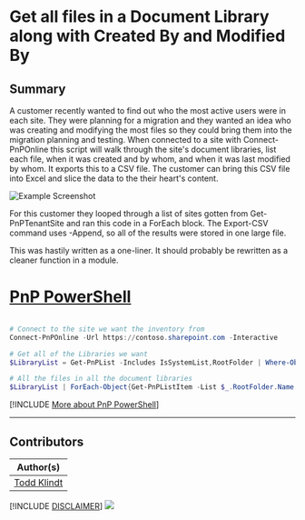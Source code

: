 

# Get all files in a Document Library along with Created By and Modified By

## Summary

A customer recently wanted to find out who the most active users were in each site. They were planning for a migration and they wanted an idea who was creating and modifying the most files so they could bring them into the migration planning and testing. When connected to a site with Connect-PnPOnline this script will walk through the site's document libraries, list each file, when it was created and by whom, and when it was last modified by whom. It exports this to a CSV file. The customer can bring this CSV file into Excel and slice the data to the their heart's content. 

![Example Screenshot](assets/example.png)

For this customer they looped through a list of sites gotten from Get-PnPTenantSite and ran this code in a ForEach block. The Export-CSV command uses -Append, so all of the results were stored in one large file.

This was hastily written as a one-liner. It should probably be rewritten as a cleaner function in a module.


# [PnP PowerShell](#tab/pnpps)

```powershell

# Connect to the site we want the inventory from
Connect-PnPOnline -Url https://contoso.sharepoint.com -Interactive

# Get all of the Libraries we want
$LibraryList = Get-PnPList -Includes IsSystemList,RootFolder | Where-Object {($_.BaseType -eq "DocumentLibrary" -and $_.IsSystemList -eq $False) -or ($_.Title -eq "Site Pages")}

# All the files in all the document libraries
$LibraryList | ForEach-Object{Get-PnPListItem -List $_.RootFolder.Name | Where-Object{$_.FieldValues.FSObjType -ne 1} | Select-Object @{n="FileRef";e={$_.FieldValues.FileRef}},@{n="Created_x0020_By";e={$($_.FieldValues.Created_x0020_By).split("|")[2]}},@{n="Created";e={$_.FieldValues.Created}},@{n="Modified_x0020_By";e={$($_.FieldValues.Modified_x0020_By).split("|")[2]}},@{n="Modified";e={$_.FieldValues.Modified}}} | Export-Csv -Path .\FilesAndOwners.csv -Append

```
[!INCLUDE [More about PnP PowerShell](../../docfx/includes/MORE-PNPPS.md)]
***

## Contributors

| Author(s) |
|-----------|
| [Todd Klindt](https://www.toddklindt.com)|

[!INCLUDE [DISCLAIMER](../../docfx/includes/DISCLAIMER.md)]
<img src="https://m365-visitor-stats.azurewebsites.net/script-samples/scripts/spo-get-files-and-creators-modifiers" aria-hidden="true" />